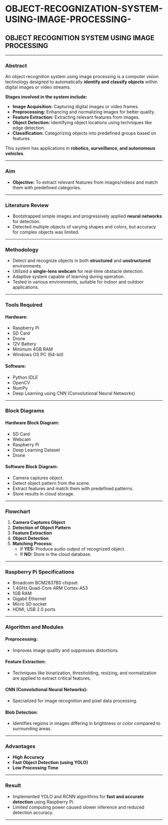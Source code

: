 # OBJECT-RECOGNIZATION-SYSTEM-USING-IMAGE-PROCESSING-

## **OBJECT RECOGNITION SYSTEM USING IMAGE PROCESSING**
---

### **Abstract**  
An object recognition system using image processing is a computer vision technology designed to automatically **identify and classify objects** within digital images or video streams.  

**Stages involved in the system include:**  
- **Image Acquisition:** Capturing digital images or video frames.  
- **Preprocessing:** Enhancing and normalizing images for better quality.  
- **Feature Extraction:** Extracting relevant features from images.  
- **Object Detection:** Identifying object locations using techniques like edge detection.  
- **Classification:** Categorizing objects into predefined groups based on features.  

This system has applications in **robotics, surveillance, and autonomous vehicles**.

---

### **Aim**  
- **Objective:** To extract relevant features from images/videos and match them with predefined categories.

---

### **Literature Review**  
- Bootstrapped simple images and progressively applied **neural networks** for detection.  
- Detected multiple objects of varying shapes and colors, but accuracy for complex objects was limited.  

---

### **Methodology**  
- Detect and recognize objects in both **structured** and **unstructured** environments.  
- Utilized a **single-lens webcam** for real-time obstacle detection.  
- Adaptive system capable of learning during operation.  
- Tested in various environments, suitable for indoor and outdoor applications.  

---

### **Tools Required**  

#### **Hardware:**  
- Raspberry Pi  
- SD Card  
- Drone  
- 12V Battery  
- Minimum 4GB RAM  
- Windows OS PC (64-bit)  

#### **Software:**  
- Python IDLE  
- OpenCV  
- NumPy  
- Deep Learning using CNN (Convolutional Neural Networks)  

---

### **Block Diagrams**  

#### **Hardware Block Diagram:**  
- SD Card  
- Webcam  
- Raspberry Pi  
- Deep Learning Dataset  
- Drone  

#### **Software Block Diagram:**  
- Camera captures object.  
- Detect object pattern from the scene.  
- Extract features and match them with predefined patterns.  
- Store results in cloud storage.

---

### **Flowchart**  
1. **Camera Captures Object**  
2. **Detection of Object Pattern**  
3. **Feature Extraction**  
4. **Object Detection**  
5. **Matching Process:**  
   - If **YES:** Produce audio output of recognized object.  
   - If **NO:** Store in the cloud database.  

---

### **Raspberry Pi Specifications**  
- Broadcom BCM2837B0 chipset  
- 1.4GHz Quad-Core ARM Cortex-A53  
- 1GB RAM  
- Gigabit Ethernet  
- Micro SD socket  
- HDMI, USB 2.0 ports  

---

### **Algorithm and Modules**  

#### **Preprocessing:**  
- Improves image quality and suppresses distortions.  

#### **Feature Extraction:**  
- Techniques like binarization, thresholding, resizing, and normalization are applied to extract critical features.  

#### **CNN (Convolutional Neural Networks):**  
- Specialized for image recognition and pixel data processing.  

#### **Blob Detection:**  
- Identifies regions in images differing in brightness or color compared to surrounding areas.  

---

### **Advantages**  
- **High Accuracy**  
- **Fast Object Detection (using YOLO)**  
- **Low Processing Time**  

---

### **Result**  
- Implemented YOLO and RCNN algorithms for **fast and accurate detection** using Raspberry Pi.  
- Limited computing power caused slower inference and reduced detection accuracy.  

---
